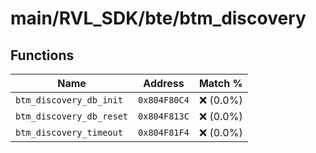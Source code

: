# main/RVL_SDK/bte/btm_discovery

## Functions

| Name | Address | Match % |
|------|---------|---------|
| `btm_discovery_db_init` | `0x804F80C4` | :x: (0.0%) |
| `btm_discovery_db_reset` | `0x804F813C` | :x: (0.0%) |
| `btm_discovery_timeout` | `0x804F81F4` | :x: (0.0%) |